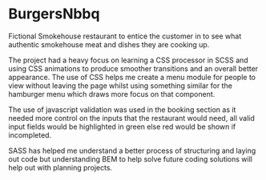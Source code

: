 # BurgersNbbq
Fictional Smokehouse restaurant to entice the customer in to see what authentic smokehouse meat and dishes they are cooking up.

The project had a heavy focus on learning a CSS processor in SCSS and using CSS animations to produce smoother transitions and an overall better appearance. The use of CSS helps me create a menu module for people to view without leaving the page whilst using something similar for the hamburger menu which draws more focus on that component.

The use of javascript validation was used in the booking section as it needed more control on the inputs that the restaurant would need, all valid input fields would be highlighted in green else red would be shown if incompleted.

SASS has helped me understand a better process of structuring and laying out code but understanding BEM to help solve future coding solutions will help out with planning projects.

